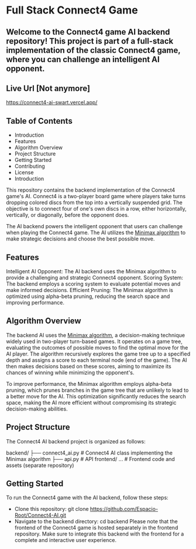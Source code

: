 # Full Stack Connect4 Game
## Welcome to the Connect4 game AI backend repository! This project is part of a full-stack implementation of the classic Connect4 game, where you can challenge an intelligent AI opponent.

## Live Url [Not anymore]
https://connect4-ai-swart.vercel.app/

## Table of Contents
* Introduction
* Features
* Algorithm Overview
* Project Structure
* Getting Started
* Contributing
* License
* Introduction

This repository contains the backend implementation of the Connect4 game's AI. Connect4 is a two-player board game where players take turns dropping colored discs from the top into a vertically suspended grid. The objective is to connect four of one's own discs in a row, either horizontally, vertically, or diagonally, before the opponent does.

The AI backend powers the intelligent opponent that users can challenge when playing the Connect4 game. The AI utilizes the [Minimax algorithm](https://en.wikipedia.org/wiki/Minimax) to make strategic decisions and choose the best possible move.

## Features
Intelligent AI Opponent: The AI backend uses the Minimax algorithm to provide a challenging and strategic Connect4 opponent.
Scoring System: The backend employs a scoring system to evaluate potential moves and make informed decisions.
Efficient Pruning: The Minimax algorithm is optimized using alpha-beta pruning, reducing the search space and improving performance.

## Algorithm Overview
The backend AI uses the [Minimax algorithm](https://en.wikipedia.org/wiki/Minimax), a decision-making technique widely used in two-player turn-based games. It operates on a game tree, evaluating the outcomes of possible moves to find the optimal move for the AI player. The algorithm recursively explores the game tree up to a specified depth and assigns a score to each terminal node (end of the game). The AI then makes decisions based on these scores, aiming to maximize its chances of winning while minimizing the opponent's.

To improve performance, the Minimax algorithm employs alpha-beta pruning, which prunes branches in the game tree that are unlikely to lead to a better move for the AI. This optimization significantly reduces the search space, making the AI more efficient without compromising its strategic decision-making abilities.

## Project Structure
The Connect4 AI backend project is organized as follows:


backend/
    ├── connect4_ai.py    # Connect4 AI class implementing the Minimax algorithm
    ├── api.py           # API
frontend/
    ...                   # Frontend code and assets (separate repository)

## Getting Started
To run the Connect4 game with the AI backend, follow these steps:

- Clone this repository: git clone https://github.com/Espacio-Root/Connect4-AI.git
- Navigate to the backend directory: cd backend
Please note that the frontend of the Connect4 game is hosted separately in the frontend repository. Make sure to integrate this backend with the frontend for a complete and interactive user experience.
